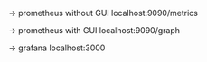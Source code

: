 -> prometheus without GUI
localhost:9090/metrics

-> prometheus with GUI
localhost:9090/graph

-> grafana
localhost:3000